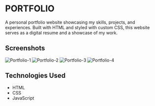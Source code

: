 # PORTFOLIO
A personal portfolio website showcasing my skills, projects, and experiences. Built with HTML and styled with custom CSS, this website serves as a digital resume and a showcase of my work.
## Screenshots
![Portfolio-1](https://github.com/Kumar2004-2009/PORTFOLIO/assets/147241876/de985637-ceaf-4a56-98f3-f855bdb9daf6)
![Portfolio-2](https://github.com/Kumar2004-2009/PORTFOLIO/assets/147241876/00dacb0c-7434-4128-90f5-bbcadb4ba2da)
![Portfolio-3](https://github.com/Kumar2004-2009/PORTFOLIO/assets/147241876/481798d4-d4af-4671-ac8c-29438b732f42)
![Portfolio-4](https://github.com/Kumar2004-2009/PORTFOLIO/assets/147241876/827e9703-12bf-4bd1-9ba0-3ede97ae24dd)
## Technologies Used
- HTML
- CSS
- JavaScript

